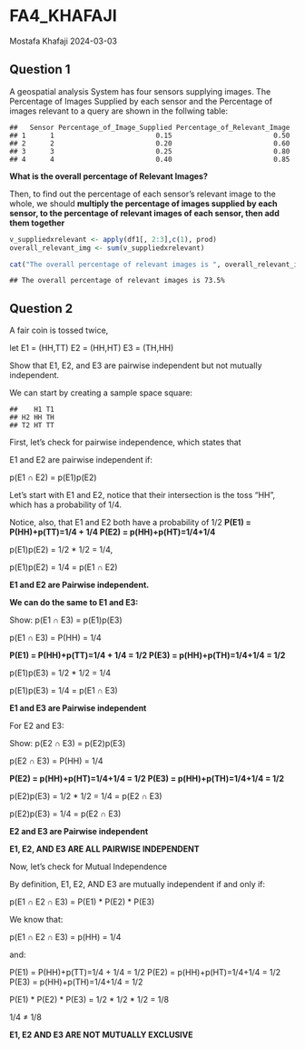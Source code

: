 FA4_KHAFAJI
================
Mostafa Khafaji
2024-03-03

## Question 1

A geospatial analysis System has four sensors supplying images. The
Percentage of Images Supplied by each sensor and the Percentage of
images relevant to a query are shown in the follwing table:

    ##   Sensor Percentage_of_Image_Supplied Percentage_of_Relevant_Image
    ## 1      1                         0.15                         0.50
    ## 2      2                         0.20                         0.60
    ## 3      3                         0.25                         0.80
    ## 4      4                         0.40                         0.85

**What is the overall percentage of Relevant Images?**

Then, to find out the percentage of each sensor’s relevant image to the
whole, we should **multiply the percentage of images supplied by each
sensor, to the percentage of relevant images of each sensor, then add
them together**

``` r
v_suppliedxrelevant <- apply(df1[, 2:3],c(1), prod)
overall_relevant_img <- sum(v_suppliedxrelevant)

cat("The overall percentage of relevant images is ", overall_relevant_img*100,"%",sep = "")
```

    ## The overall percentage of relevant images is 73.5%

## Question 2

A fair coin is tossed twice,

let E1 = (HH,TT) E2 = (HH,HT) E3 = (TH,HH)

Show that E1, E2, and E3 are pairwise independent but not mutually
independent.

We can start by creating a sample space square:

    ##    H1 T1
    ## H2 HH TH
    ## T2 HT TT

First, let’s check for pairwise independence, which states that

E1 and E2 are pairwise independent if:

p(E1 ∩ E2) = p(E1)p(E2)

Let’s start with E1 and E2, notice that their intersection is the toss
“HH”, which has a probability of 1/4.

Notice, also, that E1 and E2 both have a probability of 1/2 **P(E1) =
P(HH)+p(TT)=1/4 + 1/4 P(E2) = p(HH)+p(HT)=1/4+1/4**

p(E1)p(E2) = 1/2 \* 1/2 = 1/4,

p(E1)p(E2) = 1/4 = p(E1 ∩ E2)

**E1 and E2 are Pairwise independent.**

**We can do the same to E1 and E3:**

Show: p(E1 ∩ E3) = p(E1)p(E3)

p(E1 ∩ E3) = P(HH) = 1/4

**P(E1) = P(HH)+p(TT)=1/4 + 1/4 = 1/2 P(E3) = p(HH)+p(TH)=1/4+1/4 =
1/2**

p(E1)p(E3) = 1/2 \* 1/2 = 1/4

p(E1)p(E3) = 1/4 = p(E1 ∩ E3)

**E1 and E3 are Pairwise independent**

For E2 and E3:

Show: p(E2 ∩ E3) = p(E2)p(E3)

p(E2 ∩ E3) = P(HH) = 1/4

**P(E2) = p(HH)+p(HT)=1/4+1/4 = 1/2 P(E3) = p(HH)+p(TH)=1/4+1/4 = 1/2**

p(E2)p(E3) = 1/2 \* 1/2 = 1/4 = p(E2 ∩ E3)

p(E2)p(E3) = 1/4 = p(E2 ∩ E3)

**E2 and E3 are Pairwise independent**

**E1, E2, AND E3 ARE ALL PAIRWISE INDEPENDENT**

Now, let’s check for Mutual Independence

By definition, E1, E2, AND E3 are mutually independent if and only if:

p(E1 ∩ E2 ∩ E3) = P(E1) \* P(E2) \* P(E3)

We know that:

p(E1 ∩ E2 ∩ E3) = p(HH) = 1/4

and:

P(E1) = P(HH)+p(TT)=1/4 + 1/4 = 1/2 P(E2) = p(HH)+p(HT)=1/4+1/4 = 1/2  
P(E3) = p(HH)+p(TH)=1/4+1/4 = 1/2

P(E1) \* P(E2) \* P(E3) = 1/2 \* 1/2 \* 1/2 = 1/8

1/4 ≠ 1/8

**E1, E2 AND E3 ARE NOT MUTUALLY EXCLUSIVE**
